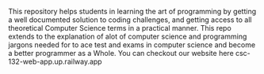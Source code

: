 This repository helps students in learning the art of programming by getting a well documented solution to coding challenges, and getting access to all 
theoretical Computer Science terms in a practical manner. This repo extends to the explanation of alot of computer science and programming jargons needed for 
to ace test and exams in computer science and become a better programmer as a Whole.
You can checkout our website here csc-132-web-app.up.railway.app
